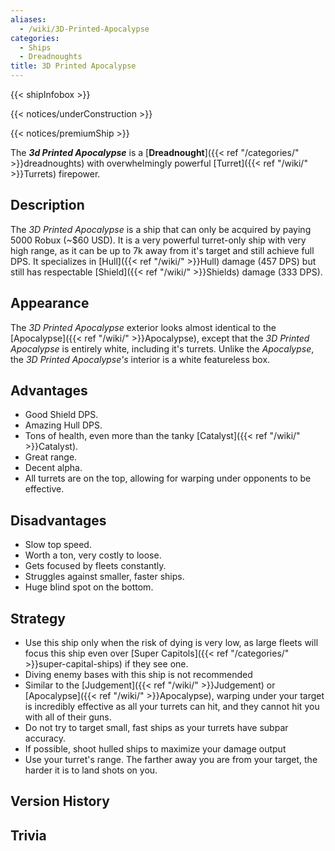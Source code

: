 ```yaml
---
aliases:
  - /wiki/3D-Printed-Apocalypse
categories:
  - Ships
  - Dreadnoughts
title: 3D Printed Apocalypse
---
```


{{< shipInfobox >}}

{{< notices/underConstruction >}}

{{< notices/premiumShip >}}

The **_3d Printed Apocalypse_** is a [**Dreadnought**]({{< ref "/categories/" >}}dreadnoughts) with overwhelmingly powerful [Turret]({{< ref "/wiki/" >}}Turrets) firepower.

## Description

The _3D Printed Apocalypse_ is a ship that can only be acquired by paying 5000 Robux (~$60 USD). It is a very powerful turret-only ship with very high range, as it can be up to 7k away from it's target and still achieve full DPS. It specializes in [Hull]({{< ref "/wiki/" >}}Hull) damage (457 DPS) but still has respectable [Shield]({{< ref "/wiki/" >}}Shields) damage (333 DPS).

## Appearance

The _3D Printed Apocalypse_ exterior looks almost identical to the [Apocalypse]({{< ref "/wiki/" >}}Apocalypse), except that the _3D Printed Apocalypse_ is entirely white, including it's turrets. Unlike the _Apocalypse_, the _3D Printed Apocalypse's_ interior is a white featureless box.

## Advantages

- Good Shield DPS.
- Amazing Hull DPS.
- Tons of health, even more than the tanky [Catalyst]({{< ref "/wiki/" >}}Catalyst).
- Great range.
- Decent alpha.
- All turrets are on the top, allowing for warping under opponents to be effective.

## Disadvantages

- Slow top speed.
- Worth a ton, very costly to loose.
- Gets focused by fleets constantly.
- Struggles against smaller, faster ships.
- Huge blind spot on the bottom.

## Strategy

- Use this ship only when the risk of dying is very low, as large fleets will focus this ship even over [Super Capitols]({{< ref "/categories/" >}}super-capital-ships) if they see one.
- Diving enemy bases with this ship is not recommended
- Similar to the [Judgement]({{< ref "/wiki/" >}}Judgement) or [Apocalypse]({{< ref "/wiki/" >}}Apocalypse), warping under your target is incredibly effective as all your turrets can hit, and they cannot hit you with all of their guns.
- Do not try to target small, fast ships as your turrets have subpar accuracy.
- If possible, shoot hulled ships to maximize your damage output
- Use your turret's range. The farther away you are from your target, the harder it is to land shots on you.

## Version History

## Trivia

